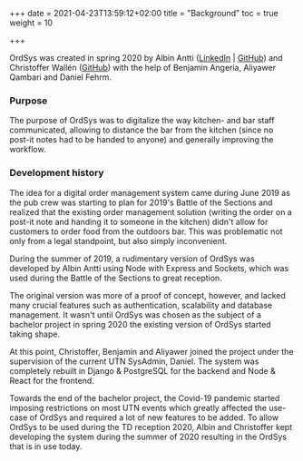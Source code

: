 +++
date = 2021-04-23T13:59:12+02:00
title = "Background"
toc = true
weight = 10

+++

OrdSys was created in spring 2020 by Albin Antti ([LinkedIn](https://www.linkedin.com/in/albinantti) | [GitHub](https://www.github.com/albinantti)) and Christoffer Wallén ([GitHub](https://github.com/chwallen)) with the help of Benjamin Angeria, Aliyawer Qambari and Daniel Fehrm.

### Purpose

The purpose of OrdSys was to digitalize the way kitchen- and bar staff communicated, allowing to distance the bar from the kitchen (since no post-it notes had to be handed to anyone) and generally improving the workflow.

### Development history

The idea for a digital order management system came during June 2019 as the pub crew was starting to plan for 2019's Battle of the Sections and realized that the existing order management solution (writing the order on a post-it note and handing it to someone in the kitchen) didn't allow for customers to order food from the outdoors bar. This was problematic not only from a legal standpoint, but also simply inconvenient.

During the summer of 2019, a rudimentary version of OrdSys was developed by Albin Antti using Node with Express and Sockets, which was used during the Battle of the Sections to great reception.

The original version was more of a proof of concept, however, and lacked many crucial features such as authentication, scalability and database management. It wasn't until OrdSys was chosen as the subject of a bachelor project in spring 2020 the existing version of OrdSys started taking shape.

At this point, Christoffer, Benjamin and Aliyawer joined the project under the supervision of the current UTN SysAdmin, Daniel. The system was completely rebuilt in Django & PostgreSQL for the backend and Node & React for the frontend.

Towards the end of the bachelor project, the Covid-19 pandemic started imposing restrictions on most UTN events which greatly affected the use-case of OrdSys and required a lot of new features to be added. To allow OrdSys to be used during the TD reception 2020, Albin and Christoffer kept developing the system during the summer of 2020 resulting in the OrdSys that is in use today.
